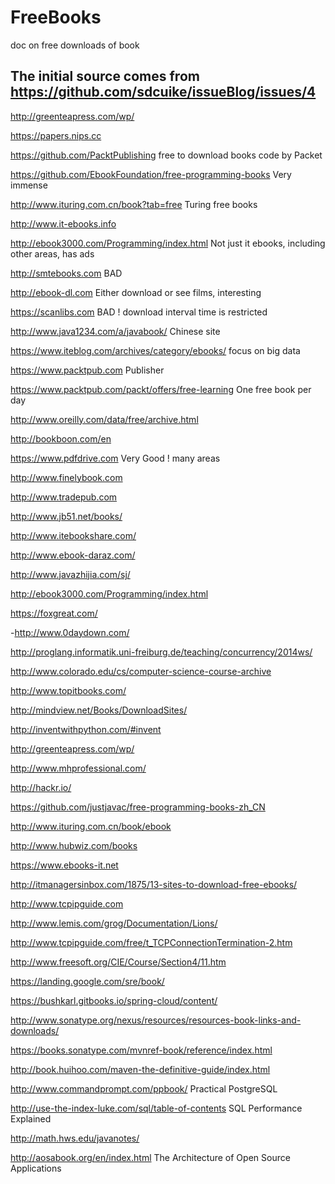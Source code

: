 # FreeBooks
doc on free downloads of book

## The initial source comes from https://github.com/sdcuike/issueBlog/issues/4

http://greenteapress.com/wp/

https://papers.nips.cc

https://github.com/PacktPublishing  free to download books code by Packet


https://github.com/EbookFoundation/free-programming-books Very immense


http://www.ituring.com.cn/book?tab=free Turing free books

http://www.it-ebooks.info

http://ebook3000.com/Programming/index.html Not just it ebooks, including other areas, has ads

http://smtebooks.com BAD

http://ebook-dl.com Either download or see films, interesting

https://scanlibs.com BAD ! download interval time is restricted

http://www.java1234.com/a/javabook/ Chinese site

https://www.iteblog.com/archives/category/ebooks/ focus on big data

https://www.packtpub.com Publisher

https://www.packtpub.com/packt/offers/free-learning One free book per day

http://www.oreilly.com/data/free/archive.html

http://bookboon.com/en

https://www.pdfdrive.com Very Good ! many areas

http://www.finelybook.com

http://www.tradepub.com

http://www.jb51.net/books/

http://www.itebookshare.com/

http://www.ebook-daraz.com/

http://www.javazhijia.com/sj/

http://ebook3000.com/Programming/index.html


https://foxgreat.com/

-http://www.0daydown.com/

http://proglang.informatik.uni-freiburg.de/teaching/concurrency/2014ws/

http://www.colorado.edu/cs/computer-science-course-archive

http://www.topitbooks.com/

http://mindview.net/Books/DownloadSites/


http://inventwithpython.com/#invent

http://greenteapress.com/wp/

http://www.mhprofessional.com/

http://hackr.io/

https://github.com/justjavac/free-programming-books-zh_CN

http://www.ituring.com.cn/book/ebook

http://www.hubwiz.com/books


https://www.ebooks-it.net


http://itmanagersinbox.com/1875/13-sites-to-download-free-ebooks/

http://www.tcpipguide.com

http://www.lemis.com/grog/Documentation/Lions/

http://www.tcpipguide.com/free/t_TCPConnectionTermination-2.htm

http://www.freesoft.org/CIE/Course/Section4/11.htm

https://landing.google.com/sre/book/

https://bushkarl.gitbooks.io/spring-cloud/content/


http://www.sonatype.org/nexus/resources/resources-book-links-and-downloads/

https://books.sonatype.com/mvnref-book/reference/index.html


http://book.huihoo.com/maven-the-definitive-guide/index.html

http://www.commandprompt.com/ppbook/ Practical PostgreSQL

http://use-the-index-luke.com/sql/table-of-contents SQL Performance Explained

http://math.hws.edu/javanotes/

http://aosabook.org/en/index.html The Architecture of Open Source Applications




